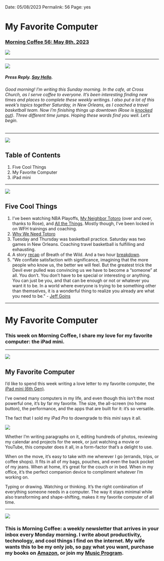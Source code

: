 
Date: 05/08/2023
Permalink: 56
Page: yes

# My Favorite Computer

### [Morning Coffee 56: May 8th, 2023][1]

![][image-1]

---- 

![][image-2]

##### Press Reply. [Say Hello][2].

###### Good morning! I’m writing this Sunday morning. In the cafe, at Cross Church, as I serve coffee to everyone. It’s been interesting finding new times and places to complete these weekly writings. I also put a lot of this week’s topics together Saturday, in New Orleans, as I coached a travel basketball team. Now I’m finishing things up downtown (Rose is [knocked out][3]). Three different time jumps. Hoping these words find you well. Let’s begin.

---- 

![][image-3]

## Table of Contents

1. Five Cool Things
2. My Favorite Computer
3. iPad mini

---- 

![][image-4]

## Five Cool Things

1. I’ve been watching NBA Playoffs, [My Neighbor Totoro][4] (over and over, thanks to Rose), and [All the Things][5]. Mostly though, I’ve been locked in on WFH trainings and coaching.
2. [Why We Need Totoro][6]
3. Tuesday and Thursday was basketball practice. Saturday was two games in New Orleans. Coaching travel basketball is fulfilling and exhausting.
4. A story [recap][7] of Breath of the Wild. And a two hour [breakdown][8].
5. "We conflate satisfaction with significance, imagining that the more people who know us, the better we will feel. But the greatest trick the Devil ever pulled was convincing us we have to become a “someone” at all. You don’t. You don’t have to be special or interesting or anything. You can just be you, and that can be enough or not or whatever you want it to be. In a world where everyone is trying to be something other than themselves, it is a wonderful thing to realize you already are what you need to be." - [Jeff Goins][9]

---- 

# My Favorite Computer

### This week on Morning Coffee, I share my love for my favorite computer: the iPad mini.

---- 

![][image-5]

## My Favorite Computer

I’d like to spend this week writing a love letter to my favorite computer, the [iPad mini (6th Gen)][10].

I’ve owned many computers in my life, and even though this isn’t the most powerful one, it’s by far my favorite. The size, the all-screen (no home button), the performance, and the apps that are built for it: it’s so versatile.

The fact that I sold my iPad *Pro* to downgrade to this *mini* says it all.

![][image-6]

Whether I’m writing paragraphs on it, editing hundreds of photos, reviewing my calendar and projects for the week, or just watching a movie or YouTube, this computer does it all, in a form-factor that’s a delight to use.

When on the move, it’s easy to take with me wherever I go (errands, trips, or coffee shops). It fits in all of my bags, pouches, and even the back pocket of my jeans. When at home, it’s great for the couch or in bed. When in my office, it’s the perfect companion device to compliment whatever I’m working on.

Typing or drawing. Watching or thinking. It’s the right combination of everything someone needs in a computer. The way it stays minimal while also transforming and shape-shifting, makes it my favorite computer of all time.

---- 

![][image-7]

### This is Morning Coffee: a weekly newsletter that arrives in your inbox every Monday morning. I write about productivity, technology, and cool things I find on the internet. My wife wants this to be my only job, so [pay][11] what you want, purchase my books on [Amazon][12], or join my [Music Program][13].

[1]:	https://nashp.com/050823
[2]:	mailto:nashp@me.com
[3]:	https://blotcdn.com/blog_7d9c6729f90a4fd68ca68a09e88009f0/_image_cache/21681dfb-342c-45f4-b986-cc18994ee061.jpg
[4]:	https://www.imdb.com/title/tt0096283/
[5]:	https://thesweetsetup.com/things/
[6]:	https://youtu.be/Q3EIoM3w_x0
[7]:	https://youtu.be/ebOFIvAGG3Y
[8]:	https://youtu.be/SmEhLwvHfAI
[9]:	https://jeffgoins.substack.com/p/the-problem-with-platform
[10]:	https://www.apple.com/ipad-mini/
[11]:	https://buy.stripe.com/fZe4jqd135LRc4U4gj
[12]:	https://www.amazon.com/dp/B0CQQG3JCF?binding=paperback&ref=dbs_dp_awt_sb_pc_tpbk
[13]:	https://patreon.com/nashp

[image-1]:	https://nashp.com/_media/mc.gif
[image-2]:	https://i.imgur.com/PrTl2Jp.jpg
[image-3]:	https://i.imgur.com/eO2hcg2.jpg
[image-4]:	https://i.imgur.com/1xFlPTz.jpg
[image-5]:	https://i.imgur.com/Nsj99bg.jpg
[image-6]:	https://i.imgur.com/DEPDvzO.jpg
[image-7]:	https://i.imgur.com/MwejBou.jpg